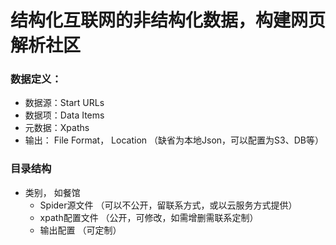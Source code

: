 # 结构化互联网的非结构化数据，构建网页解析社区

### 数据定义：
* 数据源：Start URLs
* 数据项：Data Items
* 元数据：Xpaths
* 输出： File Format， Location （缺省为本地Json，可以配置为S3、DB等）


### 目录结构
* 类别， 如餐馆
  * Spider源文件 （可以不公开，留联系方式，或以云服务方式提供）
  * xpath配置文件 （公开，可修改，如需增删需联系定制）
  * 输出配置 （可定制）
